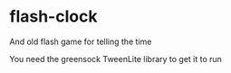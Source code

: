 # flash-clock
And old flash game for telling the time

You need the greensock TweenLite library to get it to run
